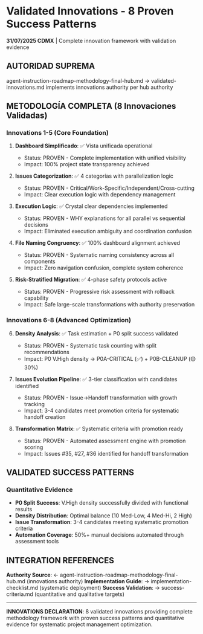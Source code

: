 # Validated Innovations - 8 Proven Success Patterns

**31/07/2025 CDMX** | Complete innovation framework with validation evidence

## AUTORIDAD SUPREMA
agent-instruction-roadmap-methodology-final-hub.md → validated-innovations.md implements innovations authority per hub authority

## METODOLOGÍA COMPLETA (8 Innovaciones Validadas)

### **Innovations 1-5 (Core Foundation)**
1. **Dashboard Simplificado**: ✅ Vista unificada operational
   - Status: PROVEN - Complete implementation with unified visibility
   - Impact: 100% project state transparency achieved

2. **Issues Categorization**: ✅ 4 categorías with parallelization logic  
   - Status: PROVEN - Critical/Work-Specific/Independent/Cross-cutting
   - Impact: Clear execution logic with dependency management

3. **Execution Logic**: ✅ Crystal clear dependencies implemented
   - Status: PROVEN - WHY explanations for all parallel vs sequential decisions
   - Impact: Eliminated execution ambiguity and coordination confusion

4. **File Naming Congruency**: ✅ 100% dashboard alignment achieved
   - Status: PROVEN - Systematic naming consistency across all components
   - Impact: Zero navigation confusion, complete system coherence

5. **Risk-Stratified Migration**: ✅ 4-phase safety protocols active
   - Status: PROVEN - Progressive risk assessment with rollback capability
   - Impact: Safe large-scale transformations with authority preservation

### **Innovations 6-8 (Advanced Optimization)**
6. **Density Analysis**: ✅ Task estimation + P0 split success validated
   - Status: PROVEN - Systematic task counting with split recommendations
   - Impact: P0 V.High density → P0A-CRITICAL (✅) + P0B-CLEANUP (🟡 30%)

7. **Issues Evolution Pipeline**: ✅ 3-tier classification with candidates identified
   - Status: PROVEN - Issue→Handoff transformation with growth tracking
   - Impact: 3-4 candidates meet promotion criteria for systematic handoff creation

8. **Transformation Matrix**: ✅ Systematic criteria with promotion ready
   - Status: PROVEN - Automated assessment engine with promotion scoring
   - Impact: Issues #35, #27, #36 identified for handoff transformation

## VALIDATED SUCCESS PATTERNS

### **Quantitative Evidence**
- **P0 Split Success**: V.High density successfully divided with functional results
- **Density Distribution**: Optimal balance (10 Med-Low, 4 Med-Hi, 2 High)
- **Issue Transformation**: 3-4 candidates meeting systematic promotion criteria
- **Automation Coverage**: 50%+ manual decisions automated through assessment tools

## INTEGRATION REFERENCES
**Authority Source**: ← agent-instruction-roadmap-methodology-final-hub.md (innovations authority)
**Implementation Guide**: → implementation-checklist.md (systematic deployment)
**Success Validation**: → success-criteria.md (quantitative and qualitative targets)

---
**INNOVATIONS DECLARATION**: 8 validated innovations providing complete methodology framework with proven success patterns and quantitative evidence for systematic project management optimization.
